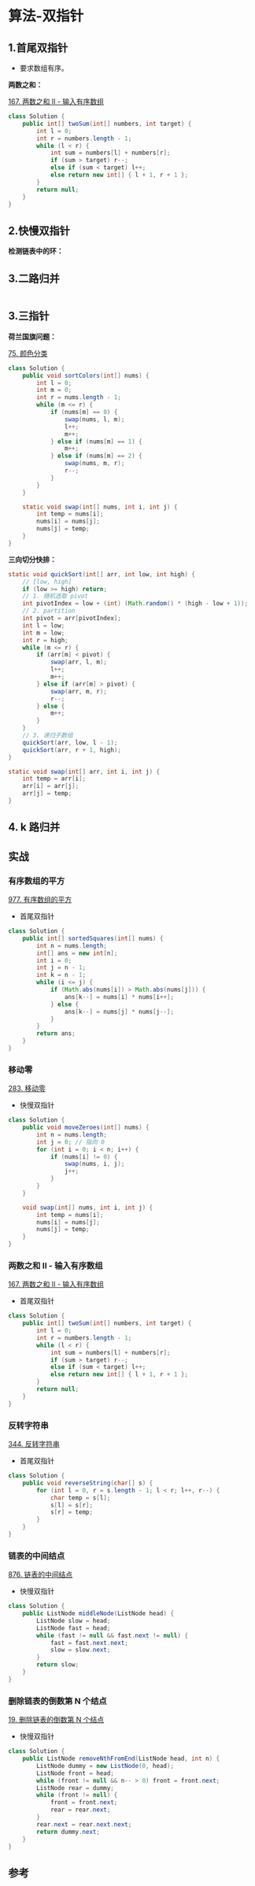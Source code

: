 # 算法-双指针


<!--more-->

## 1.首尾双指针

- 要求数组有序。

**两数之和：**

[167. 两数之和 II - 输入有序数组](https://leetcode.cn/problems/two-sum-ii-input-array-is-sorted/)

```java
class Solution {
    public int[] twoSum(int[] numbers, int target) {
        int l = 0;
        int r = numbers.length - 1;
        while (l < r) {
            int sum = numbers[l] + numbers[r];
            if (sum > target) r--;
            else if (sum < target) l++;
            else return new int[] { l + 1, r + 1 };
        }
        return null;
    }
}
```

## 2.快慢双指针

**检测链表中的环：**

[]()

## 3.二路归并

```java

```

## 3.三指针

**荷兰国旗问题：**

[75. 颜色分类](https://leetcode.cn/problems/sort-colors/)

```java
class Solution {
    public void sortColors(int[] nums) {
        int l = 0;
        int m = 0;
        int r = nums.length - 1;
        while (m <= r) {
            if (nums[m] == 0) {
                swap(nums, l, m);
                l++;
                m++;
            } else if (nums[m] == 1) {
                m++;
            } else if (nums[m] == 2) {
                swap(nums, m, r);
                r--;
            }
        }
    }

    static void swap(int[] nums, int i, int j) {
        int temp = nums[i];
        nums[i] = nums[j];
        nums[j] = temp;
    }
}
```

**三向切分快排：**

```java
static void quickSort(int[] arr, int low, int high) {
    // [low, high]
    if (low >= high) return;
    // 1. 随机选取 pivot
    int pivotIndex = low + (int) (Math.random() * (high - low + 1));
    // 2. partition
    int pivot = arr[pivotIndex];
    int l = low;
    int m = low;
    int r = high;
    while (m <= r) {
        if (arr[m] < pivot) {
            swap(arr, l, m);
            l++;
            m++;
        } else if (arr[m] > pivot) {
            swap(arr, m, r);
            r--;
        } else {
            m++;
        }
    }
    // 3. 递归子数组
    quickSort(arr, low, l - 1);
    quickSort(arr, r + 1, high);
}

static void swap(int[] arr, int i, int j) {
    int temp = arr[i];
    arr[i] = arr[j];
    arr[j] = temp;
}
```

## 4. k 路归并

## 实战

### 有序数组的平方

[977. 有序数组的平方](https://leetcode.cn/problems/squares-of-a-sorted-array/)

- 首尾双指针

```java
class Solution {
    public int[] sortedSquares(int[] nums) {
        int n = nums.length;
        int[] ans = new int[n];
        int i = 0;
        int j = n - 1;
        int k = n - 1;
        while (i <= j) {
            if (Math.abs(nums[i]) > Math.abs(nums[j])) {
                ans[k--] = nums[i] * nums[i++];
            } else {
                ans[k--] = nums[j] * nums[j--];
            }
        }
        return ans;
    }
}
```

### 移动零

[283. 移动零](https://leetcode.cn/problems/move-zeroes/)

- 快慢双指针

```java
class Solution {
    public void moveZeroes(int[] nums) {
        int n = nums.length;
        int j = 0; // 指向 0
        for (int i = 0; i < n; i++) {
            if (nums[i] != 0) {
                swap(nums, i, j);
                j++;
            }
        }
    }

    void swap(int[] nums, int i, int j) {
        int temp = nums[i];
        nums[i] = nums[j];
        nums[j] = temp;
    }
}
```

### 两数之和 II - 输入有序数组

[167. 两数之和 II - 输入有序数组](https://leetcode.cn/problems/two-sum-ii-input-array-is-sorted/)

- 首尾双指针

```java
class Solution {
    public int[] twoSum(int[] numbers, int target) {
        int l = 0;
        int r = numbers.length - 1;
        while (l < r) {
            int sum = numbers[l] + numbers[r];
            if (sum > target) r--;
            else if (sum < target) l++;
            else return new int[] { l + 1, r + 1 };
        }
        return null;
    }
}
```

### 反转字符串

[344. 反转字符串](https://leetcode.cn/problems/reverse-string/)

- 首尾双指针

```java
class Solution {
    public void reverseString(char[] s) {
        for (int l = 0, r = s.length - 1; l < r; l++, r--) {
            char temp = s[l];
            s[l] = s[r];
            s[r] = temp;
        }
    }
}
```

### 链表的中间结点

[876. 链表的中间结点](https://leetcode.cn/problems/middle-of-the-linked-list/)

- 快慢双指针

```java
class Solution {
    public ListNode middleNode(ListNode head) {
        ListNode slow = head;
        ListNode fast = head;
        while (fast != null && fast.next != null) {
            fast = fast.next.next;
            slow = slow.next;
        }
        return slow;
    }
}
```

### 删除链表的倒数第 N 个结点

[19. 删除链表的倒数第 N 个结点](https://leetcode.cn/problems/remove-nth-node-from-end-of-list/)

- 快慢双指针

```java
class Solution {
    public ListNode removeNthFromEnd(ListNode head, int n) {
        ListNode dummy = new ListNode(0, head);
        ListNode front = head;
        while (front != null && n-- > 0) front = front.next;
        ListNode rear = dummy;
        while (front != null) {
            front = front.next;
            rear = rear.next;
        }
        rear.next = rear.next.next;
        return dummy.next;
    }
}
```

## 参考
